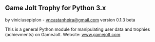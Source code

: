 Game Jolt Trophy for Python 3.x
---------------------------------
by viniciusepiplon - vncastanheira@gmail.com
version 0.1.3 beta

This is a general Python module for manipulating user data and
trophies (achievments) on GameJolt.
Website: www.gamejolt.com
